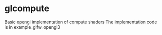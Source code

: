 # glcompute
Basic opengl implementation of compute shaders
The implementation code is in example_glfw_opengl3
